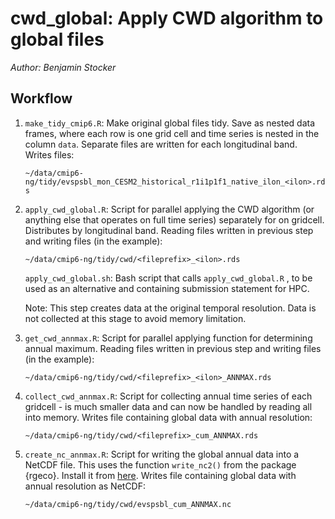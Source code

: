 # cwd_global: Apply CWD algorithm to global files

*Author: Benjamin Stocker*

## Workflow

1.  `make_tidy_cmip6.R`: Make original global files tidy. Save as nested data frames, where each row is one grid cell and time series is nested in the column `data`. Separate files are written for each longitudinal band. Writes files:

    `~/data/cmip6-ng/tidy/evspsbl_mon_CESM2_historical_r1i1p1f1_native_ilon_<ilon>.rds`

2.  `apply_cwd_global.R`: Script for parallel applying the CWD algorithm (or anything else that operates on full time series) separately for on gridcell. Distributes by longitudinal band. Reading files written in previous step and writing files (in the example):

    `~/data/cmip6-ng/tidy/cwd/<fileprefix>_<ilon>.rds`

    `apply_cwd_global.sh`: Bash script that calls `apply_cwd_global.R` , to be used as an alternative and containing submission statement for HPC.

    Note: This step creates data at the original temporal resolution. Data is not collected at this stage to avoid memory limitation.

3.  `get_cwd_annmax.R`: Script for parallel applying function for determining annual maximum. Reading files written in previous step and writing files (in the example):

    `~/data/cmip6-ng/tidy/cwd/<fileprefix>_<ilon>_ANNMAX.rds`

4.  `collect_cwd_annmax.R`: Script for collecting annual time series of each gridcell - is much smaller data and can now be handled by reading all into memory. Writes file containing global data with annual resolution:

    `~/data/cmip6-ng/tidy/cwd/<fileprefix>_cum_ANNMAX.rds`

5.  `create_nc_annmax.R`: Script for writing the global annual data into a NetCDF file. This uses the function `write_nc2()` from the package {rgeco}. Install it from [here](https://github.com/geco-bern/rgeco). Writes file containing global data with annual resolution as NetCDF:

    `~/data/cmip6-ng/tidy/cwd/evspsbl_cum_ANNMAX.nc`
